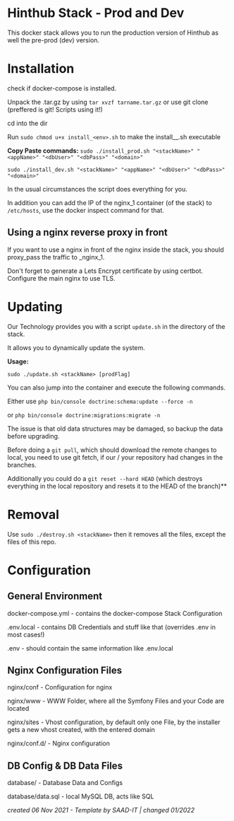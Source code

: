 # Hinthub Stack - Prod and Dev

This docker stack allows you to run the production version of Hinthub as well the pre-prod (dev) version.

# Installation

check if docker-compose is installed.

Unpack the .tar.gz by using `tar xvzf tarname.tar.gz` or use git clone (preffered is git! Scripts using it!)

cd into the dir

Run `sudo chmod u+x install_<env>.sh` to make the install_<env>_.sh executable

**Copy Paste commands:**
`sudo ./install_prod.sh "<stackName>" "<appName>" "<dbUser>" "<dbPass>" "<domain>" `

`sudo ./install_dev.sh "<stackName>" "<appName>" "<dbUser>" "<dbPass>" "<domain>"`

In the usual circumstances the script does everything for you.

In addition you can add the IP of the nginx_1 container (of the stack) to `/etc/hosts`, use the docker inspect command for that.

## Using a nginx reverse proxy in front

If you want to use a nginx in front of the nginx inside the stack, you should proxy_pass the traffic to <stackName>_nginx_1. 

Don't forget to generate a Lets Encrypt certificate by using certbot. Configure the main nginx to use TLS. 

# Updating

Our Technology provides you with a script `update.sh` in the directory of the stack.

It allows you to dynamically update the system. 

**Usage:**

`sudo ./update.sh <stackName> [prodFlag]`

You can also jump into the container and execute the following commands.

Either use `php bin/console doctrine:schema:update --force -n`

or `php bin/console doctrine:migrations:migrate -n`

The issue is that old data structures may be damaged, so backup the data before upgrading.

Before doing a  `git pull`, which should download the remote changes to local, you need to use git fetch, if our / your repository had changes in the branches.

Additionally you could do a `git reset --hard HEAD` (which destroys everything in the local repository and resets it to the HEAD of the branch)**

# Removal

Use `sudo ./destroy.sh <stackName>` then it removes all the files, except the files of this repo.

# Configuration

## General Environment

docker-compose.yml - contains the docker-compose Stack Configuration

.env.local - contains DB Credentials and stuff like that (overrides .env in most cases!)

.env - should contain the same information like .env.local

## Nginx Configuration Files

nginx/conf - Configuration for nginx

nginx/www - WWW Folder, where all the Symfony Files and your Code are located

nginx/sites - Vhost configuration, by default only one File, by the installer gets a new vhost created, with the entered domain

nginx/conf.d/ - Nginx configuration

## DB Config  & DB Data Files

database/  - Database Data and Configs

database/data.sql - local MySQL DB, acts like SQL

*created 06 Nov 2021 - Template by SAAD-IT | changed 01/2022*
